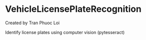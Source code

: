 # VehicleLicensePlateRecognition

Created by Tran Phuoc Loi

Identify license plates using computer vision (pytesseract)
